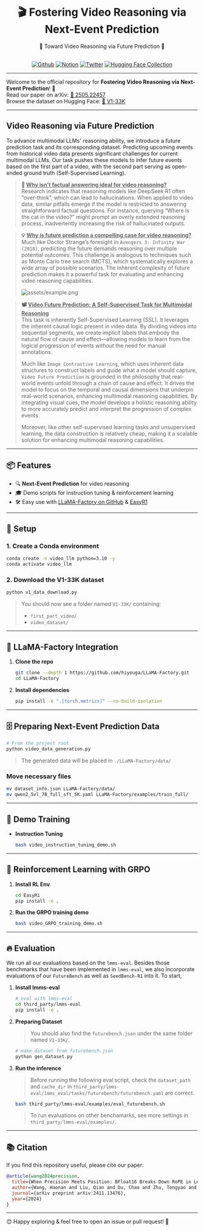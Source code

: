 <div align="center">

# 🎬 Fostering Video Reasoning via Next-Event Prediction


<div>
🚀  Toward Video Reasoning via Future Prediction 🌟
</div>
</div>
<div>
<br>

<div align="center">

[![Github](https://img.shields.io/badge/|V1-000000?style=for-the-badge&logo=github&logoColor=000&logoColor=white)](https://github.com/haonan3/V1)
[![Notion](https://img.shields.io/badge/|Notion-%23000000.svg?style=for-the-badge&logo=notion&logoColor=white)](https://v1-videoreasoning.notion.site/) 
[![Twitter](https://img.shields.io/badge/V1-white?style=for-the-badge&logo=X&logoColor=000&color=000&labelColor=white)](https://x.com/Haonan_Wang_/status/1901684827621072933)
[![Hugging Face Collection](https://img.shields.io/badge/|_Dataset_V1_33K-fcd022?style=for-the-badge&logo=huggingface&logoColor=000&labelColor)](https://huggingface.co/datasets/haonan3/V1-33K)

</div>

</div>


---

Welcome to the official repository for **Fostering Video Reasoning via Next-Event Prediction**! 🚀  
Read our paper on arXiv: [📖 2505.22457](https://arxiv.org/abs/2505.22457)  
Browse the dataset on Hugging Face: [📂 V1-33K](https://huggingface.co/datasets/haonan3/V1-33K)


---

## Video Reasoning via Future Prediction

To advance multimodal LLMs' reasoning ability, we introduce a future prediction task and its corresponding dataset. Predicting upcoming events from historical video data presents significant challenges for current multimodal LLMs. Our task pushes these models to infer future events based on the first part of a video, with the second part serving as open-ended ground truth (Self-Supervised Learning).

> **🤔 <ins>Why isn’t factual answering ideal for video reasoning?</ins>**  
> Research indicates that reasoning models like DeepSeek R1 often “over-think”, which can lead to hallucinations. When applied to video data, similar pitfalls emerge if the model is restricted to answering straightforward factual questions. For instance, querying “Where is the cat in the video?” might prompt an overly extended reasoning process, inadvertently increasing the risk of hallucinated outputs.

> **💡 <ins>Why is future prediction a compelling case for video reasoning?</ins>** <a id="why-video-prediction"></a>   
> Much like Doctor Strange’s foresight in `Avengers 3: Infinity War (2018)`, predicting the future demands reasoning over multiple potential outcomes. This challenge is analogous to techniques such as Monte Carlo tree search (MCTS), which systematically explores a wide array of possible scenarios. The inherent complexity of future prediction makes it a powerful task for evaluating and enhancing video reasoning capabilities.  
>  
> ![assets/example.png](assets/example.png)

> **📽️ <ins>Video Future Prediction: A Self-Supervised Task for Multimodal Reasoning</ins>**  
> This task is inherently Self-Supervised Learning (SSL). It leverages the inherent causal logic present in video data. By dividing videos into sequential segments, we create implicit labels that embody the natural flow of cause and effect—allowing models to learn from the logical progression of events *without* the need for manual annotations.  
>  
> Much like `Image Contrastive Learning`, which uses inherent data structures to construct labels and guide what a model should capture, `Video Future Prediction` is grounded in the philosophy that real-world events unfold through a chain of cause and effect. It drives the model to focus on the temporal and causal dimensions that underpin real-world scenarios, enhancing multimodal reasoning capabilities. By integrating visual cues, the model develops a holistic reasoning ability to more accurately predict and interpret the progression of complex events.  
>  
> Moreover, like other self-supervised learning tasks and unsupervised learning, the data construction is relatively cheap, making it a scalable solution for enhancing multimodal reasoning capabilities.





---

## 📦 Features

- 🔍 **Next-Event Prediction** for video reasoning  
- 🎓 Demo scripts for instruction tuning & reinforcement learning  
- 🛠️ Easy use with [LLaMA-Factory on GitHub](https://github.com/hiyouga/LLaMA-Factory) & [EasyR1](http://github.com/hiyouga/EasyR1)  

---

## 🐍 Setup

### 1. Create a Conda environment  
```bash
conda create -n video_llm python=3.10 -y
conda activate video_llm
````

### 2. Download the V1-33K dataset

```bash
python v1_data_download.py
```

> You should now see a folder named `V1-33K/` containing:
>
> * `first_part_video/`
> * `video_dataset/`

---

## 🔧 LLaMA-Factory Integration

1. **Clone the repo**

   ```bash
   git clone --depth 1 https://github.com/hiyouga/LLaMA-Factory.git
   cd LLaMA-Factory
   ```

2. **Install dependencies**

   ```bash
   pip install -e ".[torch,metrics]" --no-build-isolation
   ```

---

## 🗄️ Preparing Next-Event Prediction Data

```bash
# From the project root
python video_data_generation.py
```

> The generated data will be placed in `./LLaMA-Factory/data/`

### Move necessary files

```bash
mv dataset_info.json LLaMA-Factory/data/
mv qwen2_5vl_7B_full_sft_5K.yaml LLaMA-Factory/examples/train_full/
```

---

## 🚀 Demo Training

* **Instruction Tuning**

  ```bash
  bash video_instruction_tuning_demo.sh
  ```

---

## 🤖 Reinforcement Learning with GRPO

1. **Install RL Env**
   ```bash
   cd EasyR1
   pip install -e .
   ```

2. **Run the GRPO training demo**
   ```bash
   bash video_GRPO_training_demo.sh
   ```

---


## 🔥 Evaluation

We run all our evaluations based on the `lmms-eval`. Besides those benchmarks that have been implemented in `lmms-eval`, we also incorporate evaluations of our `FutureBench` as well as `SeedBench-R1` into it. To start,

1. **Install lmms-eval**
   ```bash
   # eval with lmms-eval
   cd third_party/lmms-eval
   pip install -e .
   ```

2. **Preparing Dataset**
   > You should also find the `futurebench.json` under the same folder named `V1-33K/`.
   
   ```bash
   # make dataset from futurebench.json 
   python gen_dataset.py
   ```

3. **Run the inference**
  
   > Before running the following eval script, check the `dataset_path` and `cache_dir` in `third_party/lmms-eval/lmms_eval/tasks/futurebench/futurebench.yaml` are correct.

   ```bash
   bash third_party/lmms-eval/examples/eval_futurebench.sh
   ```

   > To run evaluations on other benchamarks, see more settings in `third_party/lmms-eval/examples/`.

---

## 📚 Citation

If you find this repository useful, please cite our paper:

```bibtex
@article{wang2024precision,
  title={When Precision Meets Position: BFloat16 Breaks Down RoPE in Long-Context Training},
  author={Wang, Haonan and Liu, Qian and Du, Chao and Zhu, Tongyao and Du, Cunxiao and Kawaguchi, Kenji and Pang, Tianyu},
  journal={arXiv preprint arXiv:2411.13476},
  year={2024}
}
```

---

😊 Happy exploring & feel free to open an issue or pull request! 🎉


